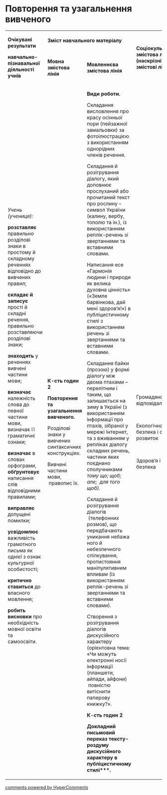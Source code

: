 <div id="hypercomments_widget" class="js-hypercomments-widget invisible"></div>

# Повторення та узагальнення вивченого

<table>
<tbody>
<tr>
<td rowspan="2">
<p><strong>Очікувані результати</strong></p>
<p><strong>навчально-пізнавальної діяльності учнів</strong></p>
</td>
<td colspan="2">
<p><strong>Зміст навчального матеріалу</strong></p>
</td>
<td rowspan="2">
<p><strong>Соціокультурна змістова лінія (наскрізні змістові лінії)</strong></p>
</td>
<td rowspan="2">
<p><strong>Діяльнісна змістова лінія (компетентності)</strong></p>
</td>
</tr>
<tr>
<td>
<p><strong>Мовна змістова лінія &nbsp;</strong></p>
</td>
<td>
<p><strong>Мовленнєва змістова лінія </strong></p>
</td>
</tr>
<tr>
<td>
<p><em><span>Учень (учениця):</span></em></p>
<p><strong>розставляє </strong><span>правильно розділові знаки в простому й складному реченнях відповідно до вивчених правил; </span></p>
<p><strong>складає</strong> <strong>й записує</strong><span> прості й складні речення, правильно розставляючи розділові знаки; </span></p>
<p><strong>знаходить</strong><span> у реченнях вивчені частини мови; </span></p>
<p><strong>визначає</strong><span> належність слова до певної частини мови, визначає її граматичні ознаки;</span></p>
<p><strong>визначає</strong><span> в словах орфограми, </span><strong>обґрунтовує</strong><span> написання слів відповідними правилами;</span></p>
<p><strong>виправляє</strong><span> допущені помилки; </span></p>
<p><strong>усвідомлює</strong><span> важливість грамотного письма як однієї з ознак культурної особистості;</span></p>
<p><strong>критично ставиться</strong><span> до власного мовлення;</span></p>
<p><strong>робить висновки</strong><span> про необхідність мовної освіти та самоосвіти.</span></p>
<br /><br /></td>
<td>
<p><strong>К-сть годин 2</strong></p>
<p><strong>Повторення та узагальнення вивченого.</strong></p>
<p><span>Розділові знаки у вивчених синтаксичних конструкціях.</span></p>
<p><span>Вивчені частини мови, &nbsp;правопис їх</span><span>.</span></p>
</td>
<td>
<p><strong>Види роботи. </strong></p>
<p><span>Складання висловлення про красу осінньої пори (пейзажної замальовки) за фотоілюстрацією з використанням однорідних членів речення.</span></p>
<p><span>Складання й розігрування діалогу, який доповнює прослуханий або прочитаний текст про рослину &ndash; символ України (калину, вербу, тополю та ін.), із використанням реплік-речень зі звертаннями та вставними словами. </span><em><span>&nbsp;</span></em></p>
<p><span>Написання есе &laquo;</span><span>Гармонія</span> <span>людини</span> <span>і</span> <span>природи</span> <span>як велика духовна цінність&raquo; (&laquo;Земле барвінкова, дай мені здоров&rsquo;я!&raquo;)</span><span> в публіцистичному стилі з використанням речень зі звертаннями та вставними словами.</span></p>
<p><span>Складання байки (прозою) у формі діалогу між двома птахами &ndash; перелітним і таким, що залишається на зиму в Україні (з використанням інформації про птахів, зібраної у мережі Інтернет, та з вживанням у репліках діалогу складних речень, частини яких поєднано сполучниками </span><em><span>тому що; щоб; але; &nbsp;для того щоб).</span></em></p>
<p><span>Складання й розігрування діалогів &nbsp;(телефонних розмов), що передбачають уникання небажа ного й небезпечного спілкування, протистояння маніпулятивним впливам (із використанням реплік-речень зі звертаннями та вставними словами). </span></p>
<p><span>Створення з розігрування діалогів дискусійного характеру (орієнтовна тема: &laquo;Чи можуть електронні носії інформації (планшети, айпади, айфони) &nbsp;повністю витіснити паперову книжку?&raquo;.</span></p>
<p><strong>К-сть годин 2</strong></p>
<p><strong>Докладний письмовий переказ тексту-роздуму дискусійного характеру в публіцистичному стилі***.</strong></p>
</td>
<td>
<p><span>Громадянська відповідальність </span></p>
<br />
<p><span>Екологічна безпека і сталий розвиток </span></p>
<br />
<p><span>Здоров&rsquo;я і безпека</span></p>
</td>
<td>
<p><strong>СДМ</strong></p>
<p><strong>СГК</strong></p>
<p><strong>ЗКК</strong></p>
<p><strong>УВВЖ</strong></p>
<p><strong>КПНТ</strong></p>
<p><strong>ПК</strong></p>
<p><strong>ЗЗК</strong></p>
<p><strong>ІКК</strong></p>
</td>
</tr>
</tbody>
</table>

<div class="js-hypercomments-container">
<a href="http://hypercomments.com" class="hc-link" title="comments widget">comments powered by HyperComments</a>
</div>